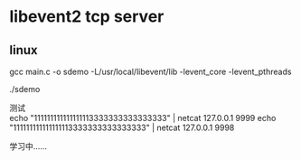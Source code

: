 # libevent2 tcp server
## linux  

gcc main.c -o sdemo -L/usr/local/libevent/lib -levent_core -levent_pthreads

./sdemo



测试  
echo "111111111111111113333333333333333" | netcat 127.0.0.1 9999
echo "111111111111111113333333333333333" | netcat 127.0.0.1 9998



学习中......